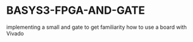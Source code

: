 # BASYS3-FPGA-AND-GATE
implementing a small and gate to get familiarity how to use a board with Vivado
